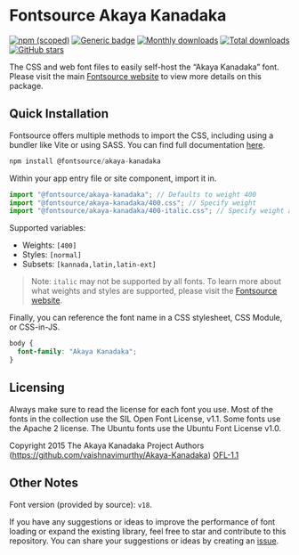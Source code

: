 # Fontsource Akaya Kanadaka

[![npm (scoped)](https://img.shields.io/npm/v/@fontsource/akaya-kanadaka?color=brightgreen)](https://www.npmjs.com/package/@fontsource/akaya-kanadaka) [![Generic badge](https://img.shields.io/badge/fontsource-passing-brightgreen)](https://github.com/fontsource/fontsource) [![Monthly downloads](https://badgen.net/npm/dm/@fontsource/akaya-kanadaka)](https://github.com/fontsource/fontsource) [![Total downloads](https://badgen.net/npm/dt/@fontsource/akaya-kanadaka)](https://github.com/fontsource/fontsource) [![GitHub stars](https://img.shields.io/github/stars/fontsource/fontsource.svg?style=social&label=Star)](https://github.com/fontsource/fontsource/stargazers)

The CSS and web font files to easily self-host the “Akaya Kanadaka” font. Please visit the main [Fontsource website](https://fontsource.org/fonts/akaya-kanadaka) to view more details on this package.

## Quick Installation

Fontsource offers multiple methods to import the CSS, including using a bundler like Vite or using SASS. You can find full documentation [here](https://fontsource.org/docs/getting-started/introduction).

```javascript
npm install @fontsource/akaya-kanadaka
```

Within your app entry file or site component, import it in.

```javascript
import "@fontsource/akaya-kanadaka"; // Defaults to weight 400
import "@fontsource/akaya-kanadaka/400.css"; // Specify weight
import "@fontsource/akaya-kanadaka/400-italic.css"; // Specify weight and style
```

Supported variables:
- Weights: `[400]`
- Styles: `[normal]`
- Subsets: `[kannada,latin,latin-ext]`

> Note: `italic` may not be supported by all fonts. To learn more about what weights and styles are supported, please visit the [Fontsource website](https://fontsource.org/fonts/akaya-kanadaka).

Finally, you can reference the font name in a CSS stylesheet, CSS Module, or CSS-in-JS.

```css
body {
  font-family: "Akaya Kanadaka";
}
```

## Licensing
Always make sure to read the license for each font you use. Most of the fonts in the collection use the SIL Open Font License, v1.1. Some fonts use the Apache 2 license. The Ubuntu fonts use the Ubuntu Font License v1.0.

Copyright 2015 The Akaya Kanadaka Project Authors (https://github.com/vaishnavimurthy/Akaya-Kanadaka)
[OFL-1.1](https://openfontlicense.org)

## Other Notes
Font version (provided by source): `v18`.

If you have any suggestions or ideas to improve the performance of font loading or expand the existing library, feel free to star and contribute to this repository. You can share your suggestions or ideas by creating an [issue](https://github.com/fontsource/fontsource/issues).